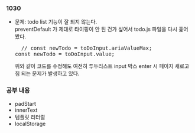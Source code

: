 ### 1030

- 문제: todo list 기능이 잘 되지 않는다.
  <br/>preventDefault 가 제대로 타이핑이 안 된 건가 싶어서 todo.js 파일을 다시 훑어봤다.
  <pre>
    // const newTodo = toDoInput.ariaValueMax;
  const newTodo = toDoInput.value;
  </pre>
  위와 같이 코드를 수정해도 여전히 투두리스트 input 박스 enter 시 페이지 새로고침 되는 문제가 발생하고 있다.

### 공부 내용

- padStart
- innerText
- 템플릿 리터럴
- localStorage
